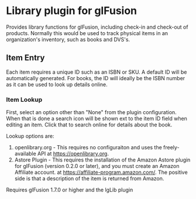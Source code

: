 # Library plugin for glFusion

Provides library functions for glFusion, including check-in and check-out of
products. Normally this would be used to track physical items in an
organization's inventory, such as books and DVS's.

## Item Entry
Each item requires a unique ID such as an ISBN or SKU.
A default ID will be automatically generated. For books, the ID will ideally
be the ISBN number as it can be used to look up details online.

### Item Lookup
First, select an option other than "None" from the plugin configuration. When
that is done a search icon will be shown ext to the item ID field when editing
an item. Click that to search online for details about the book.

Lookup options are:
1. openlibrary.org - This requires no configuraiton and uses the freely-available
API at https://openlibrary.org.
1. Astore Plugin - This requires the installation of the Amazon Astore plugin
for glFusion (version 0.2.0 or later), and you must create an Amazon Affiliate account.
at https://affiliate-program.amazon.com/.
The positive side is that a description of the item is returned from Amazon.

Requires glFusion 1.7.0 or higher and the lgLib plugin
